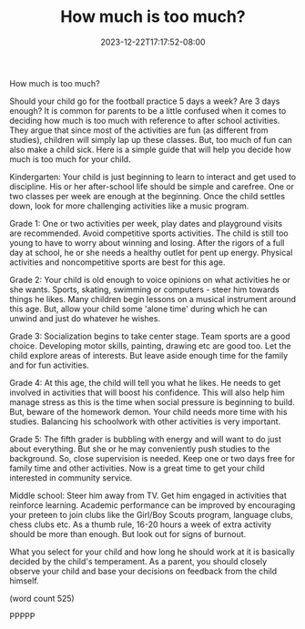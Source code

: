 ﻿---
title: "How much is too much?"
date: 2023-12-22T17:17:52-08:00
description: "After School Activities Tips for Web Success"
featured_image: "/images/After School Activities.jpg"
tags: ["After School Activities"]
---

How much is too much?

Should your child go for the football practice 5 days a week?  Are 3 days
enough? It is common for parents to be a little confused when it comes to 
deciding how much is too much with reference to after school activities. 
They argue that since most of the activities are fun (as different from 
studies), children will simply lap up these classes. But, too much of fun 
can also make a child sick. Here is a simple guide that will help you 
decide how much is too much for your child.

Kindergarten:
Your child is just beginning to learn to interact and get used to 
discipline. His or her after-school life should be simple and carefree. 
One or two classes per week are enough at the beginning. Once the child 
settles down, look for more challenging activities like a music program.

Grade 1:
One or two activities per week, play dates and playground visits are 
recommended. Avoid competitive sports activities. The child is still too 
young to have to worry about winning and losing. After the rigors of a 
full day at school, he or she needs a healthy outlet for pent up energy. 
Physical activities and noncompetitive sports are best for this age.

Grade 2:
Your child is old enough to voice opinions on what activities he or she 
wants. Sports, skating, swimming or computers - steer him towards things 
he likes. Many children begin lessons on a musical instrument around this 
age. But, allow your child some 'alone time' during which he can unwind 
and just do whatever he wishes.

Grade 3:
Socialization begins to take center stage. Team sports are a good choice. 
Developing motor skills, painting, drawing etc are good too. Let the child 
explore areas of interests. But leave aside enough time for the family and 
for fun activities. 

Grade 4:
At this age, the child will tell you what he likes. He needs to get 
involved in activities that will boost his confidence. This will also help 
him manage stress as this is the time when social pressure is beginning to 
build. But, beware of the homework demon. Your child needs more time with 
his studies. Balancing his schoolwork with other activities is very 
important. 

Grade 5: 
The fifth grader is bubbling with energy and will want to do just 
about everything. But she or he may conveniently push studies to the 
background. So, close supervision is needed. Keep one or two days free for 
family time and other activities. Now is a great time to get your child 
interested in community service. 

Middle school:
Steer him away from TV. Get him engaged in activities that reinforce 
learning. Academic performance can be improved by encouraging your preteen 
to join clubs like the Girl/Boy Scouts program, language clubs, chess 
clubs etc. As a thumb rule, 16-20 hours a week of extra activity should be 
more than enough. But look out for signs of burnout.

What you select for your child and how long he should work at it is 
basically decided by the child's temperament. As a parent, you should 
closely observe your child and base your decisions on feedback from the 
child himself. 

(word count 525)

PPPPP
